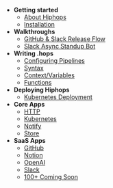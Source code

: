 - **Getting started**
  - [About Hiphops](start-about.md)
  - [Installation](start-installation.md)
- **Walkthroughs**
  - [GitHub & Slack Release Flow](walk-release-flow.md)
  - [Slack Async Standup Bot](walk-standup-bot.md)
- **Writing .hops**
  - [Configuring Pipelines](hops-configuring.md)
  - [Syntax](hops-syntax.md)
  - [Context/Variables](hops-context.md)
  - [Functions](hops-functions.md)
- **Deploying Hiphops**
  - [Kubernetes Deployment](deploy-k8s.md)
- **Core Apps**
  - [HTTP](app-http.md)
  - [Kubernetes](app-kubernetes.md)
  - [Notify](app-notify.md)
  - [Store](app-store.md)
- **SaaS Apps**
  - [GitHub](app-github.md)
  - [Notion](app-notion.md)
  - [OpenAI](app-openai.md)
  - [Slack](app-slack.md)
  - [100+ Coming Soon](app-coming-soon.md)
<!-- TODO: Managing hiphops stuff (local dev, deployed instances, pipeline storage on sequences etc) -->
<!-- Concepts -->

